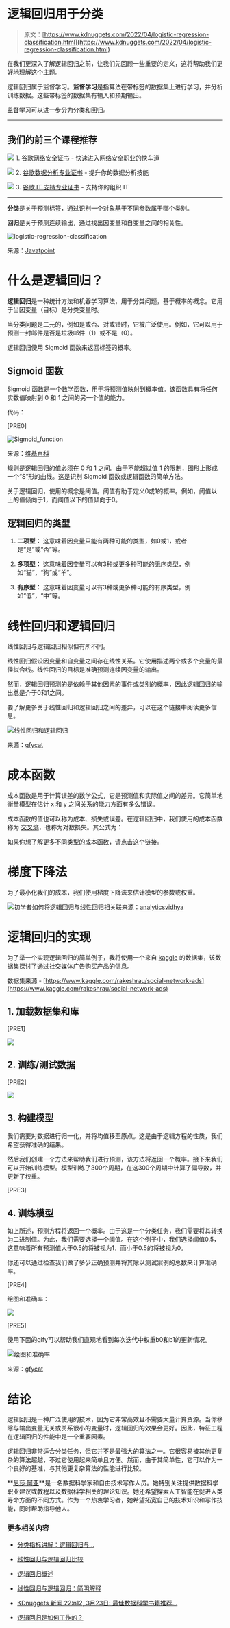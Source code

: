 # 逻辑回归用于分类

> 原文：[https://www.kdnuggets.com/2022/04/logistic-regression-classification.html](https://www.kdnuggets.com/2022/04/logistic-regression-classification.html)

在我们更深入了解逻辑回归之前，让我们先回顾一些重要的定义，这将帮助我们更好地理解这个主题。

逻辑回归属于监督学习。**监督学习**是指算法在带标签的数据集上进行学习，并分析训练数据。这些带标签的数据集有输入和预期输出。

监督学习可以进一步分为分类和回归。

* * *

## 我们的前三个课程推荐

![](../Images/0244c01ba9267c002ef39d4907e0b8fb.png) 1\. [谷歌网络安全证书](https://www.kdnuggets.com/google-cybersecurity) - 快速进入网络安全职业的快车道

![](../Images/e225c49c3c91745821c8c0368bf04711.png) 2\. [谷歌数据分析专业证书](https://www.kdnuggets.com/google-data-analytics) - 提升你的数据分析技能

![](../Images/0244c01ba9267c002ef39d4907e0b8fb.png) 3\. [谷歌 IT 支持专业证书](https://www.kdnuggets.com/google-itsupport) - 支持你的组织 IT

* * *

**分类**是关于预测标签，通过识别一个对象基于不同参数属于哪个类别。

**回归**是关于预测连续输出，通过找出因变量和自变量之间的相关性。

![logistic-regression-classification](../Images/ca7b5bcd2d0054c7e4111ba309667d34.png)

来源：[Javatpoint](https://www.javatpoint.com/regression-vs-classification-in-machine-learning)

# 什么是逻辑回归？

**逻辑回归**是一种统计方法和机器学习算法，用于分类问题，基于概率的概念。它用于当因变量（目标）是分类变量时。

当分类问题是二元的，例如是或否、对或错时，它被广泛使用。例如，它可以用于预测一封邮件是否是垃圾邮件（1）或不是（0）。

逻辑回归使用 Sigmoid 函数来返回标签的概率。

## Sigmoid 函数

Sigmoid 函数是一个数学函数，用于将预测值映射到概率值。该函数具有将任何实数值映射到 0 和 1 之间的另一个值的能力。

代码：

[PRE0]

![Sigmoid_function](../Images/75b141512a120c90f61e7040833099ed.png)

来源：[维基百科](https://en.wikipedia.org/wiki/Sigmoid_function)

规则是逻辑回归的值必须在 0 和 1 之间。由于不能超过值 1 的限制，图形上形成一个“S”形的曲线。这是识别 Sigmoid 函数或逻辑函数的简单方法。

关于逻辑回归，使用的概念是阈值。阈值有助于定义0或1的概率。例如，阈值以上的值倾向于1，而阈值以下的值倾向于0。

## 逻辑回归的类型

1.  **二项型：** 这意味着因变量只能有两种可能的类型，如0或1，或者是“是”或“否”等。

1.  **多项型：** 这意味着因变量可以有3种或更多种可能的无序类型，例如“猫”，“狗”或“羊”。

1.  **有序型：** 这意味着因变量可以有3种或更多种可能的有序类型，例如“低”，“中”等。

# 线性回归和逻辑回归

线性回归与逻辑回归相似但有所不同。

线性回归假设因变量和自变量之间存在线性关系。它使用描述两个或多个变量的最佳拟合线。线性回归的目标是准确预测连续因变量的输出。

然而，逻辑回归预测的是依赖于其他因素的事件或类别的概率，因此逻辑回归的输出总是介于0和1之间。

要了解更多关于线性回归和逻辑回归之间的差异，可以在这个链接中阅读更多信息。

![线性回归和逻辑回归](../Images/4f141643a771af334341c451bc56eff2.png)

来源：[gfycat](https://gfycat.com/)

# 成本函数

成本函数是用于计算误差的数学公式，它是预测值和实际值之间的差异。它简单地衡量模型在估计 x 和 y 之间关系的能力方面有多么错误。

成本函数的值也可以称为成本、损失或误差。在逻辑回归中，我们使用的成本函数称为 [交叉熵](https://ml-cheatsheet.readthedocs.io/en/latest/loss_functions.html#loss-cross-entropy)，也称为对数损失。其公式为：

如果你想了解更多不同类型的成本函数，请点击这个链接。

# 梯度下降法

为了最小化我们的成本，我们使用梯度下降法来估计模型的参数或权重。

![初学者如何将逻辑回归与线性回归相关联](../Images/0368b97b7427af5701511ec416272356.png)来源：[analyticsvidhya](https://www.analyticsvidhya.com/blog/2020/12/beginners-take-how-logistic-regression-is-related-to-linear-regression/)

# 逻辑回归的实现

为了举一个实现逻辑回归的简单例子，我将使用一个来自 [kaggle](https://www.kaggle.com/rakeshrau/social-network-ads) 的数据集，该数据集探讨了通过社交媒体广告购买产品的信息。

数据集来源 - [https://www.kaggle.com/rakeshrau/social-network-ads](https://www.kaggle.com/rakeshrau/social-network-ads)

## 1. 加载数据集和库

[PRE1]

![](../Images/b30ff09c4e12e409c8a94e9863e7c0ef.png)

## 2\. 训练/测试数据

[PRE2]

![](../Images/370c0df80c5ed826f4654a76087982e7.png)

## 3\. 构建模型

我们需要对数据进行归一化，并将均值移至原点。这是由于逻辑方程的性质，我们希望获得准确的结果。

然后我们创建一个方法来帮助我们进行预测，该方法将返回一个概率。接下来我们可以开始训练模型。模型训练了300个周期，在这300个周期中计算了偏导数，并更新了权重。

[PRE3]

## 4\. 训练模型

如上所述，预测方程将返回一个概率。由于这是一个分类任务，我们需要将其转换为二进制值。为此，我们需要选择一个阈值。在这个例子中，我们选择阈值0.5，这意味着所有预测值大于0.5的将被视为1，而小于0.5的将被视为0。

你还可以通过检查我们做了多少正确预测并将其除以测试案例的总数来计算准确率。

[PRE4]

绘图和准确率：

![](../Images/49ebae219ed0926a06128398dec4da66.png)

[PRE5]

使用下面的gify可以帮助我们直观地看到每次迭代中权重b0和b1的更新情况。

![绘图和准确率](../Images/834221b2c63eef0fa4f876fd92d6ffc3.png)

来源：[gfycat](https://gfycat.com/)

# 结论

逻辑回归是一种广泛使用的技术，因为它非常高效且不需要大量计算资源。当你移除与输出变量无关或关系很小的变量时，逻辑回归的效果会更好。因此，特征工程在逻辑回归的性能中是一个重要因素。

逻辑回归非常适合分类任务，但它并不是最强大的算法之一。它很容易被其他更复杂的算法超越，不过它使用起来简单且方便。然而，由于其简单性，它可以作为一个良好的基准，与其他更复杂算法的性能进行比较。

**[尼莎·阿亚](https://www.linkedin.com/in/nisha-arya-ahmed/)**是一名数据科学家和自由技术写作人员。她特别关注提供数据科学职业建议或教程以及数据科学相关的理论知识。她还希望探索人工智能在促进人类寿命方面的不同方式。作为一个热衷学习者，她希望拓宽自己的技术知识和写作技能，同时帮助指导他人。

### 更多相关内容

+   [分类指标讲解：逻辑回归与…](https://www.kdnuggets.com/2022/10/classification-metrics-walkthrough-logistic-regression-accuracy-precision-recall-roc.html)

+   [线性回归与逻辑回归比较](https://www.kdnuggets.com/2022/11/comparing-linear-logistic-regression.html)

+   [逻辑回归概述](https://www.kdnuggets.com/2022/02/overview-logistic-regression.html)

+   [线性回归与逻辑回归：简明解释](https://www.kdnuggets.com/2022/03/linear-logistic-regression-succinct-explanation.html)

+   [KDnuggets 新闻 22:n12, 3月23日: 最佳数据科学书籍推荐…](https://www.kdnuggets.com/2022/n12.html)

+   [逻辑回归是如何工作的？](https://www.kdnuggets.com/2022/07/logistic-regression-work.html)
